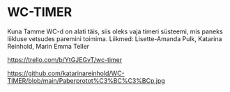 # WC-TIMER
Kuna Tamme WC-d on alati täis, siis oleks vaja timeri süsteemi, mis paneks liikluse vetsudes paremini toimima.
Liikmed: Lisette-Amanda Pulk, Katarina Reinhold, Marin Emma Teller

https://trello.com/b/YtGJEGvT/wc-timer

https://github.com/katarinareinhold/WC-TIMER/blob/main/Paberprotot%C3%BC%C3%BCp.jpg

